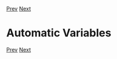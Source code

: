 [Prev](variables.md) [Next](ordering.md)

# Automatic Variables

[Prev](variables.md) [Next](ordering.md)
